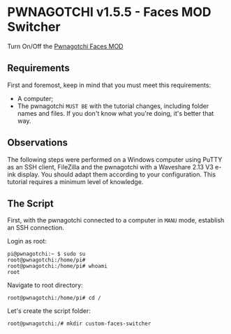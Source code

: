 # PWNAGOTCHI v1.5.5 - Faces MOD Switcher
Turn On/Off the [Pwnagotchi Faces MOD](https://github.com/roodriiigooo/PWNAGOTCHI-CUSTOM-FACES-MOD)


## Requirements
First and foremost, keep in mind that you must meet this requirements:
- A computer;
- The pwnagotchi `MUST BE` with the tutorial changes, including folder names and files. If you don't know what you're doing, it's better that way.

## Observations
The following steps were performed on a Windows computer using PuTTY as an SSH client, FileZilla and the pwnagotchi with a Waveshare 2.13 V3 e-ink display.
You should adapt them according to your configuration. This tutorial requires a minimum level of knowledge.

## The Script

First, with the pwnagotchi connected to a computer in `MANU` mode, establish an SSH connection.

Login as root:
```console
pi@pwnagotchi:~ $ sudo su
root@pwnagotchi:/home/pi#
root@pwnagotchi:/home/pi# whoami
root
```


Navigate to root directory:
```console
root@pwnagotchi:/home/pi# cd /
```


Let's create the script folder:
```console
root@pwnagotchi:/# mkdir custom-faces-switcher
```


